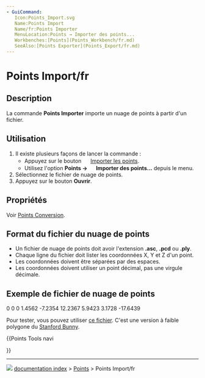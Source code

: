 ```yaml
---
- GuiCommand:
   Icon:Points_Import.svg
   Name:Points Import
   Name/fr:Points Importer
   MenuLocation:Points → Importer des points...
   Workbenches:[Points](Points_Workbench/fr.md)
   SeeAlso:[Points Exporter](Points_Export/fr.md)
---
```


# Points Import/fr

## Description

La commande **Points Importer** importe un nuage de points à partir d\'un fichier.



## Utilisation

1.  Il existe plusieurs façons de lancer la commande :
    -   Appuyez sur le bouton <img alt="" src=images/Points_Import.svg  style="width:16px;"> [Importer les points](Points_Import/fr.md).
    -   Utilisez l\'option **Points → <img src="images/Points_Import.svg" width=16px> Importer des points...** depuis le menu.
2.  Sélectionnez le fichier de nuage de points.
3.  Appuyez sur le bouton **Ouvrir**.



## Propriétés

Voir [Points Conversion](Points_Convert/fr.md).



## Format du fichier du nuage de points 

-   Un fichier de nuage de points doit avoir l\'extension **.asc**, **.pcd** ou **.ply**.
-   Chaque ligne du fichier doit lister les coordonnées X, Y et Z d\'un point.
-   Les coordonnées doivent être séparées par des espaces.
-   Les coordonnées doivent utiliser un point décimal, pas une virgule décimale.



## Exemple de fichier de nuage de points 

0 0 0
1.4562 -7.2354 12.2367
5.9423 3.1728 -17.6439

Pour tester, vous pouvez utiliser [ce fichier](https://raw.githubusercontent.com/FreeCAD/Examples/master/Point_cloud_ExampleFiles/PointCloud-Data_Stanford-Bunny.asc). C\'est une version à faible polygone du [Stanford Bunny](http://graphics.stanford.edu/data/3Dscanrep/).





{{Points Tools navi

}}



---
![](images/Button_right.svg) [documentation index](../README.md) > [Points](Points_Workbench.md) > Points Import/fr

